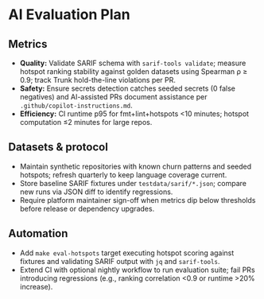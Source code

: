 # AI Evaluation Plan

## Metrics

- **Quality:** Validate SARIF schema with `sarif-tools validate`; measure hotspot ranking stability against golden datasets using Spearman ρ ≥ 0.9; track Trunk hold-the-line violations per PR.
- **Safety:** Ensure secrets detection catches seeded secrets (0 false negatives) and AI-assisted PRs document assistance per `.github/copilot-instructions.md`.
- **Efficiency:** CI runtime p95 for fmt+lint+hotspots <10 minutes; hotspot computation ≤2 minutes for large repos.

## Datasets & protocol

- Maintain synthetic repositories with known churn patterns and seeded hotspots; refresh quarterly to keep language coverage current.
- Store baseline SARIF fixtures under `testdata/sarif/*.json`; compare new runs via JSON diff to identify regressions.
- Require platform maintainer sign-off when metrics dip below thresholds before release or dependency upgrades.

## Automation

- Add `make eval-hotspots` target executing hotspot scoring against fixtures and validating SARIF output with `jq` and `sarif-tools`.
- Extend CI with optional nightly workflow to run evaluation suite; fail PRs introducing regressions (e.g., ranking correlation <0.9 or runtime >20% increase).
